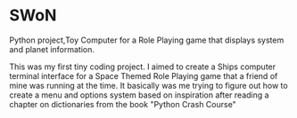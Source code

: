 # SWoN
Python project,Toy Computer for a Role Playing game that displays system and planet information. 

This was my first tiny coding project. I aimed to create a Ships computer terminal interface for a Space Themed Role Playing
game that a friend of mine was running at the time. It basically was me trying to figure out how to create a menu and options
system based on inspiration after reading a chapter on dictionaries from the book  "Python Crash Course"
